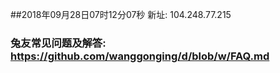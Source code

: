 ##2018年09月28日07时12分07秒 新址: 104.248.77.215
### 兔友常见问题及解答: https://github.com/wanggonging/d/blob/w/FAQ.md
